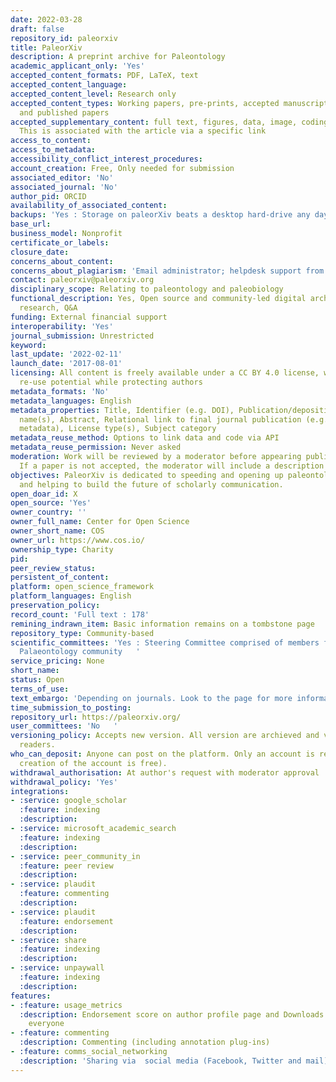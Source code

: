 ```yaml
---
date: 2022-03-28
draft: false
repository_id: paleorxiv
title: PaleorXiv
description: A preprint archive for Paleontology
academic_applicant_only: 'Yes'
accepted_content_formats: PDF, LaTeX, text
accepted_content_language:
accepted_content_level: Research only
accepted_content_types: Working papers, pre-prints, accepted manuscripts (post-prints),
  and published papers
accepted_supplementary_content: full text, figures, data, image, coding, analyses.
  This is associated with the article via a specific link
access_to_content:
access_to_metadata:
accessibility_conflict_interest_procedures:
account_creation: Free, Only needed for submission
associated_editor: 'No'
associated_journal: 'No'
author_pid: ORCID
availability_of_associated_content:
backups: 'Yes : Storage on paleorXiv beats a desktop hard-drive any day.'
base_url:
business_model: Nonprofit
certificate_or_labels:
closure_date:
concerns_about_content:
concerns_about_plagiarism: 'Email administrator; helpdesk support from COS : copyright@cos.io'
contact: paleorxiv@paleorxiv.org
disciplinary_scope: Relating to paleontology and paleobiology
functional_description: Yes, Open source and community-led digital archive for Paleontology
  research, Q&A
funding: External financial support
interoperability: 'Yes'
journal_submission: Unrestricted
keyword:
last_update: '2022-02-11'
launch_date: '2017-08-01'
licensing: All content is freely available under a CC BY 4.0 license, which maximises
  re-use potential while protecting authors
metadata_formats: 'No'
metadata_languages: English
metadata_properties: Title, Identifier (e.g. DOI), Publication/deposition date, Author
  name(s), Abstract, Relational link to final journal publication (e.g. in crossref
  metadata), License type(s), Subject category
metadata_reuse_method: Options to link data and code via API
metadata_reuse_permission: Never asked
moderation: Work will be reviewed by a moderator before appearing publicly on paleorXiv.
  If a paper is not accepted, the moderator will include a description of the reason.
objectives: PaleorXiv is dedicated to speeding and opening up paleontological research
  and helping to build the future of scholarly communication.
open_doar_id: X
open_source: 'Yes'
owner_country: ''
owner_full_name: Center for Open Science
owner_short_name: COS
owner_url: https://www.cos.io/
ownership_type: Charity
pid:
peer_review_status:
persistent_of_content:
platform: open_science_framework
platform_languages: English
preservation_policy:
record_count: 'Full text : 178'
remining_indrawn_item: Basic information remains on a tombstone page
repository_type: Community-based
scientific_committees: 'Yes : Steering Committee comprised of members from the global
  Palaeontology community   '
service_pricing: None
short_name:
status: Open
terms_of_use:
text_embargo: 'Depending on journals. Look to the page for more informations : http://fossilsandshit.com/paleorxiv/journal-policies/'
time_submission_to_posting:
repository_url: https://paleorxiv.org/
user_committees: 'No   '
versioning_policy: Accepts new version. All version are archieved and visible for
  readers.
who_can_deposit: Anyone can post on the platform. Only an account is required ( The
  creation of the account is free).
withdrawal_authorisation: At author's request with moderator approval
withdrawal_policy: 'Yes'
integrations:
- :service: google_scholar
  :feature: indexing
  :description:
- :service: microsoft_academic_search
  :feature: indexing
  :description:
- :service: peer_community_in
  :feature: peer review
  :description:
- :service: plaudit
  :feature: commenting
  :description:
- :service: plaudit
  :feature: endorsement
  :description:
- :service: share
  :feature: indexing
  :description:
- :service: unpaywall
  :feature: indexing
  :description:
features:
- :feature: usage_metrics
  :description: Endorsement score on author profile page and Downloads visible to
    everyone
- :feature: commenting
  :description: Commenting (including annotation plug-ins)
- :feature: comms_social_networking
  :description: 'Sharing via  social media (Facebook, Twitter and mail)      https://twitter.com/paleorxiv'
---
```



